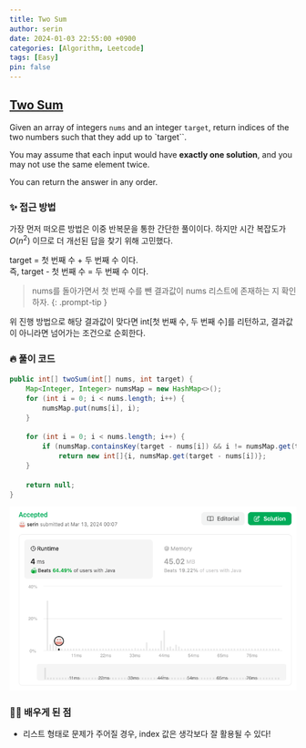 ```yaml
---
title: Two Sum
author: serin
date: 2024-01-03 22:55:00 +0900
categories: [Algorithm, Leetcode]
tags: [Easy]
pin: false
---
```


## [Two Sum](https://leetcode.com/problems/two-sum/description/)

Given an array of integers `nums` and an integer `target`, return indices of the two numbers such that they add up to `target``.

You may assume that each input would have **exactly one solution**, and you may not use the same element twice.

You can return the answer in any order.

### ✨ 접근 방법

가장 먼저 떠오른 방법은 이중 반복문을 통한 간단한 풀이이다. 하지만 시간 복잡도가 $O(n^2)$ 이므로 더 개선된 답을 찾기 위해 고민했다.

target = 첫 번째 수 + 두 번째 수 이다.  
즉, target - 첫 번째 수 = 두 번째 수 이다.

> nums를 돌아가면서 첫 번째 수를 뺀 결과값이 nums 리스트에 존재하는 지 확인하자.
> {: .prompt-tip }

위 진행 방법으로 해당 결과값이 맞다면 int[첫 번째 수, 두 번째 수]를 리턴하고, 결과값이 아니라면 넘어가는 조건으로 순회한다.

### 🔥 풀이 코드

```java
public int[] twoSum(int[] nums, int target) {
    Map<Integer, Integer> numsMap = new HashMap<>();
    for (int i = 0; i < nums.length; i++) {
        numsMap.put(nums[i], i);
    }

    for (int i = 0; i < nums.length; i++) {
        if (numsMap.containsKey(target - nums[i]) && i != numsMap.get(target - nums[i]))
            return new int[]{i, numsMap.get(target - nums[i])};
    }

    return null;
}
```

![twosum-result](/assets/img/Algorithm/20240103/twosum.png)

### 🙆‍♀️ 배우게 된 점

- 리스트 형태로 문제가 주어질 경우, index 값은 생각보다 잘 활용될 수 있다!
